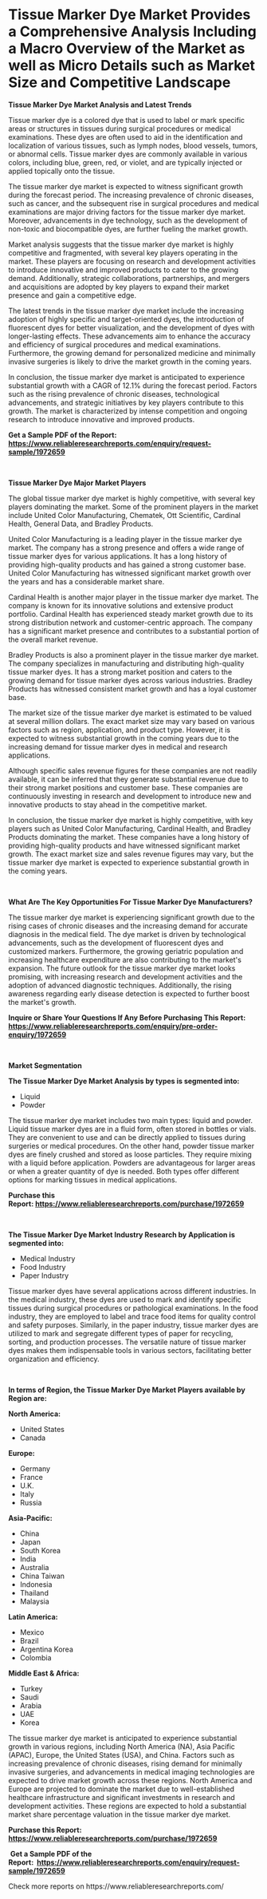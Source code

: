 <p><h1>Tissue Marker Dye Market Provides a Comprehensive Analysis Including a Macro Overview of the Market as well as Micro Details such as Market Size and Competitive Landscape</h1></p><p><strong>Tissue Marker Dye Market Analysis and Latest Trends</strong></p>
<p><p>Tissue marker dye is a colored dye that is used to label or mark specific areas or structures in tissues during surgical procedures or medical examinations. These dyes are often used to aid in the identification and localization of various tissues, such as lymph nodes, blood vessels, tumors, or abnormal cells. Tissue marker dyes are commonly available in various colors, including blue, green, red, or violet, and are typically injected or applied topically onto the tissue.</p><p>The tissue marker dye market is expected to witness significant growth during the forecast period. The increasing prevalence of chronic diseases, such as cancer, and the subsequent rise in surgical procedures and medical examinations are major driving factors for the tissue marker dye market. Moreover, advancements in dye technology, such as the development of non-toxic and biocompatible dyes, are further fueling the market growth.</p><p>Market analysis suggests that the tissue marker dye market is highly competitive and fragmented, with several key players operating in the market. These players are focusing on research and development activities to introduce innovative and improved products to cater to the growing demand. Additionally, strategic collaborations, partnerships, and mergers and acquisitions are adopted by key players to expand their market presence and gain a competitive edge.</p><p>The latest trends in the tissue marker dye market include the increasing adoption of highly specific and target-oriented dyes, the introduction of fluorescent dyes for better visualization, and the development of dyes with longer-lasting effects. These advancements aim to enhance the accuracy and efficiency of surgical procedures and medical examinations. Furthermore, the growing demand for personalized medicine and minimally invasive surgeries is likely to drive the market growth in the coming years.</p><p>In conclusion, the tissue marker dye market is anticipated to experience substantial growth with a CAGR of 12.1% during the forecast period. Factors such as the rising prevalence of chronic diseases, technological advancements, and strategic initiatives by key players contribute to this growth. The market is characterized by intense competition and ongoing research to introduce innovative and improved products.</p></p>
<p><strong>Get a Sample PDF of the Report:&nbsp; <a href="https://www.reliableresearchreports.com/enquiry/request-sample/1972659">https://www.reliableresearchreports.com/enquiry/request-sample/1972659</a></strong></p>
<p>&nbsp;</p>
<p><strong>Tissue Marker Dye Major Market Players</strong></p>
<p><p>The global tissue marker dye market is highly competitive, with several key players dominating the market. Some of the prominent players in the market include United Color Manufacturing, Chematek, Ott Scientific, Cardinal Health, General Data, and Bradley Products. </p><p>United Color Manufacturing is a leading player in the tissue marker dye market. The company has a strong presence and offers a wide range of tissue marker dyes for various applications. It has a long history of providing high-quality products and has gained a strong customer base. United Color Manufacturing has witnessed significant market growth over the years and has a considerable market share.</p><p>Cardinal Health is another major player in the tissue marker dye market. The company is known for its innovative solutions and extensive product portfolio. Cardinal Health has experienced steady market growth due to its strong distribution network and customer-centric approach. The company has a significant market presence and contributes to a substantial portion of the overall market revenue.</p><p>Bradley Products is also a prominent player in the tissue marker dye market. The company specializes in manufacturing and distributing high-quality tissue marker dyes. It has a strong market position and caters to the growing demand for tissue marker dyes across various industries. Bradley Products has witnessed consistent market growth and has a loyal customer base.</p><p>The market size of the tissue marker dye market is estimated to be valued at several million dollars. The exact market size may vary based on various factors such as region, application, and product type. However, it is expected to witness substantial growth in the coming years due to the increasing demand for tissue marker dyes in medical and research applications.</p><p>Although specific sales revenue figures for these companies are not readily available, it can be inferred that they generate substantial revenue due to their strong market positions and customer base. These companies are continuously investing in research and development to introduce new and innovative products to stay ahead in the competitive market.</p><p>In conclusion, the tissue marker dye market is highly competitive, with key players such as United Color Manufacturing, Cardinal Health, and Bradley Products dominating the market. These companies have a long history of providing high-quality products and have witnessed significant market growth. The exact market size and sales revenue figures may vary, but the tissue marker dye market is expected to experience substantial growth in the coming years.</p></p>
<p>&nbsp;</p>
<p><strong>What Are The Key Opportunities For Tissue Marker Dye Manufacturers?</strong></p>
<p><p>The tissue marker dye market is experiencing significant growth due to the rising cases of chronic diseases and the increasing demand for accurate diagnosis in the medical field. The dye market is driven by technological advancements, such as the development of fluorescent dyes and customized markers. Furthermore, the growing geriatric population and increasing healthcare expenditure are also contributing to the market's expansion. The future outlook for the tissue marker dye market looks promising, with increasing research and development activities and the adoption of advanced diagnostic techniques. Additionally, the rising awareness regarding early disease detection is expected to further boost the market's growth.</p></p>
<p><strong>Inquire or Share Your Questions If Any Before Purchasing This Report: <a href="https://www.reliableresearchreports.com/enquiry/pre-order-enquiry/1972659">https://www.reliableresearchreports.com/enquiry/pre-order-enquiry/1972659</a></strong></p>
<p>&nbsp;</p>
<p><strong>Market Segmentation</strong></p>
<p><strong>The Tissue Marker Dye Market Analysis by types is segmented into:</strong></p>
<p><ul><li>Liquid</li><li>Powder</li></ul></p>
<p><p>The tissue marker dye market includes two main types: liquid and powder. Liquid tissue marker dyes are in a fluid form, often stored in bottles or vials. They are convenient to use and can be directly applied to tissues during surgeries or medical procedures. On the other hand, powder tissue marker dyes are finely crushed and stored as loose particles. They require mixing with a liquid before application. Powders are advantageous for larger areas or when a greater quantity of dye is needed. Both types offer different options for marking tissues in medical applications.</p></p>
<p><strong>Purchase this Report:&nbsp;<a href="https://www.reliableresearchreports.com/purchase/1972659">https://www.reliableresearchreports.com/purchase/1972659</a></strong></p>
<p>&nbsp;</p>
<p><strong>The Tissue Marker Dye Market Industry Research by Application is segmented into:</strong></p>
<p><ul><li>Medical Industry</li><li>Food Industry</li><li>Paper Industry</li></ul></p>
<p><p>Tissue marker dyes have several applications across different industries. In the medical industry, these dyes are used to mark and identify specific tissues during surgical procedures or pathological examinations. In the food industry, they are employed to label and trace food items for quality control and safety purposes. Similarly, in the paper industry, tissue marker dyes are utilized to mark and segregate different types of paper for recycling, sorting, and production processes. The versatile nature of tissue marker dyes makes them indispensable tools in various sectors, facilitating better organization and efficiency.</p></p>
<p>&nbsp;</p>
<p><strong>In terms of Region, the Tissue Marker Dye Market Players available by Region are:</strong></p>
<p>
    <p> <strong> North America: </strong>
        <ul>
            <li>United States</li>
            <li>Canada</li>
        </ul>
        </p> 
    <p> <strong> Europe: </strong>
        <ul>
            <li>Germany</li>
            <li>France</li>
            <li>U.K.</li>
            <li>Italy</li>
            <li>Russia</li>
        </ul>
        </p> 
    <p> <strong> Asia-Pacific: </strong>
        <ul>
            <li>China</li>
            <li>Japan</li>
            <li>South Korea</li>
            <li>India</li>
            <li>Australia</li>
            <li>China Taiwan</li>
            <li>Indonesia</li>
            <li>Thailand</li>
            <li>Malaysia</li>
        </ul>
        </p> 
    <p> <strong> Latin America: </strong>
        <ul>
            <li>Mexico</li>
            <li>Brazil</li>
            <li>Argentina Korea</li>
            <li>Colombia</li>
        </ul>
        </p> 
    <p> <strong> Middle East & Africa: </strong>
        <ul>
            <li>Turkey</li>
            <li>Saudi</li>
            <li>Arabia</li>
            <li>UAE</li>
            <li>Korea</li>
        </ul>
    </p>
    </p>
<p><p>The tissue marker dye market is anticipated to experience substantial growth in various regions, including North America (NA), Asia Pacific (APAC), Europe, the United States (USA), and China. Factors such as increasing prevalence of chronic diseases, rising demand for minimally invasive surgeries, and advancements in medical imaging technologies are expected to drive market growth across these regions. North America and Europe are projected to dominate the market due to well-established healthcare infrastructure and significant investments in research and development activities. These regions are expected to hold a substantial market share percentage valuation in the tissue marker dye market.</p></p>
<p><strong>Purchase this Report: <a href="https://www.reliableresearchreports.com/purchase/1972659">https://www.reliableresearchreports.com/purchase/1972659</a></strong></p>
<p>&nbsp;<strong>Get a Sample PDF of the Report:&nbsp;&nbsp;<a href="https://www.reliableresearchreports.com/enquiry/request-sample/1972659">https://www.reliableresearchreports.com/enquiry/request-sample/1972659</a></strong></p>
<p><strong></strong></p>
<p>Check more reports on https://www.reliableresearchreports.com/</p>